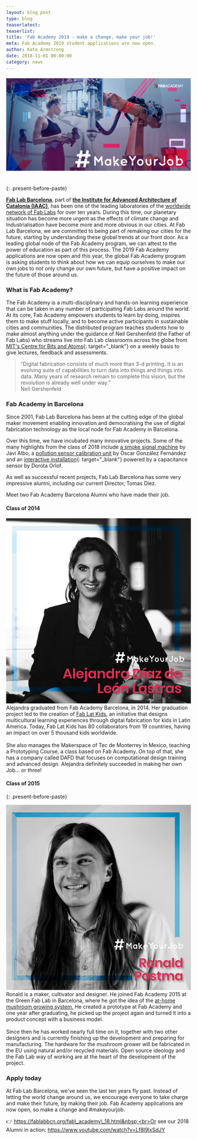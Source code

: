 ```yaml
---
layout: blog_post
type: blog
teaserlatest:
teaserlist:
title: 'Fab Academy 2019 - make a change, make your job!'
meta: Fab Academy 2019 student applications are now open.
author: Kate Armstrong
date: 2018-11-01 00:00:00
category: news
---
```


#### ![](/uploads/download.png)<br>&nbsp;
{: .present-before-paste}

**[Fab Lab Barcelona](https://fablabbcn.org/index.html)**, part of **[the Institute for Advanced Architecture of Catalonia (IAAC)](https://iaac.net/)**, has been one of the leading laboratories of the [worldwide network of Fab Labs](www.fablabs.io)&nbsp;for over ten years. During this time, our planetary situation has become more urgent as the effects of climate change and Industrialisation have become more and more obvious in our cities. At Fab Lab Barcelona, we are committed to being part of remaking our cities for the future, starting by understanding these global trends at our front door. As a leading global node of the Fab Academy program, we can attest to the power of education as part of this process. The 2019 Fab Academy applications are now open and this year, the global Fab Academy program is asking students to think about how we can equip ourselves to make our own jobs to not only change our own future, but have a positive impact on the future of those around us.

### What is Fab Academy?

The Fab Academy is a multi-disciplinary and hands-on learning experience that can be taken in any number of participating Fab Labs around the world. At its core, Fab Academy empowers students to learn by doing, inspires them to make stuff locally, and to become active participants in sustainable cities and communities. The distributed program teaches students how to make almost anything under the guidance of Neil Gershenfeld (the Father of Fab Labs) who streams live into Fab Lab classrooms across the globe from [MIT's Centre for Bits and Atoms](http://cba.mit.edu/about/index.html){: target="_blank"}&nbsp;on a weekly basis to give lectures, feedback and assessments.

> “Digital fabrication consists of much more than 3-d printing. It is an evolving suite of capabilities to turn data into things and things into data. Many years of research remain to complete this vision, but the revolution is already well under way.”<br>Neil Gershenfeld

### Fab Academy in Barcelona

Since 2001, Fab Lab Barcelona has been at the cutting edge of the global maker movement enabling innovation and democratising the use of digital fabrication technology as the local node for Fab Academy in Barcelona.&nbsp;

Over this time, we have incubated many innovative projects. Some of the many highlights from the class of 2018 include&nbsp;[a smoke signal machine](http://fabacademy.org/2018/labs/barcelona/students/javier-alboguijarro/finalproject.html)&nbsp;by Javi Albo, a [pollution sensor calibration unit](http://fabacademy.org/2018/labs/barcelona/students/oscar-gonzalezfernandez/)&nbsp;by &Oacute;scar Gonz&aacute;lez Fern&aacute;ndez and an [interactive installation](http://fabacademy.org/2018/labs/barcelona/students/dorota-orlof/final_project/){: target="_blank"} powered by a capacitance sensor by Dorota Orlof.&nbsp;

As well as successful recent projects, Fab Lab Barcelona has some very impressive alumni, including our current Director, Tomas Diez.&nbsp;

Meet two Fab Academy Barcelona Alumni who have made their job.

#### Class of 2014

![](/uploads/44719565-1922463977835843-4608234178981396480-n-1.jpg)<br>Alejandra graduated from Fab Academy Barcelona, in 2014. Her graduation project led to the creation of [Fab Lat Kids](http://fablatkids.org/), an initiative that designs multicultural learning experiences through digital fabrication for kids in Latin America. Today, Fab Lat Kids has 80 collaborators from 19 countries, having an impact on over 5 thousand kids worldwide.&nbsp;<br><br>She also manages the Makerspace of Tec de Monterrey in Mexico, teaching a Prototyping Course, a class based on Fab Academy. On top of that, she has a company called DAFD that focuses on computational design training and advanced design. Alejandra definitely succeeded in making her own Job… or three!&nbsp;

#### Class of 2015
{: .present-before-paste}

![](/uploads/45043767-1930973503651557-3079521143556669440-n.jpg)<br>Ronald is a maker, cultivator and designer. He joined Fab Academy 2015 at the Green Fab Lab in Barcelona, where he got the idea of the [at-home mushroom growing system.]( https://www.mushroomhomefarm.com/) He created a prototype at Fab Academy and one year after graduating, he picked up the project again and turned it into a product concept with a business model.&nbsp;<br><br>Since then he has worked nearly full time on it, together with two other designers and is currently finishing up the development and preparing for manufacturing. The hardware for the mushroom grower will be fabricated in the EU using natural and/or recycled materials. Open source ideology and the Fab Lab way of working are at the heart of the development of the project.

### Apply today

At Fab Lab Barcelona, we've seen the last ten years fly past. Instead of letting the world change around us, we encourage everyone to take charge and make their future, by making their job. Fab Academy applications are now open, so make a change and #makeyourjob.&nbsp;

👉 https://fablabbcn.org/fab\_academy\_18.html&nbsp;<br>Or see our 2018 Alumni in action: https://www.youtube.com/watch?v=Lf8l9lxSdJY